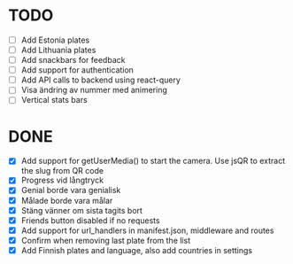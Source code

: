 # TODO

- [ ] Add Estonia plates
- [ ] Add Lithuania plates
- [ ] Add snackbars for feedback
- [ ] Add support for authentication
- [ ] Add API calls to backend using react-query
- [ ] Visa ändring av nummer med animering
- [ ] Vertical stats bars

# DONE

- [x] Add support for getUserMedia() to start the camera. Use jsQR to extract the slug from QR code
- [x] Progress vid långtryck
- [x] Genial borde vara genialisk
- [x] Målade borde vara målar
- [x] Stäng vänner om sista tagits bort
- [x] Friends button disabled if no requests
- [x] Add support for url_handlers in manifest.json, middleware and routes
- [x] Confirm when removing last plate from the list
- [x] Add Finnish plates and language, also add countries in settings
